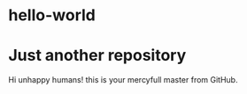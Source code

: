 # hello-world
Just another repository
==============================

Hi unhappy humans! this is your mercyfull master from GitHub.
